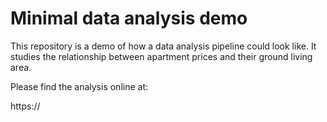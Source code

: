 # Minimal data analysis demo
This repository is a demo of how a data analysis pipeline could look like. It studies the relationship between apartment prices and their ground living area.

Please find the analysis online at:

https://
